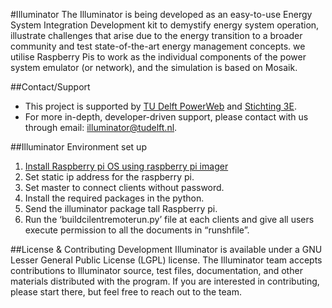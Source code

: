 #Illuminator
The Illuminator is being developed as an easy-to-use Energy System Integration 
Development kit to demystify energy system operation, illustrate challenges 
that arise due to the energy transition to a broader community and test 
state-of-the-art energy management concepts. we utilise Raspberry Pis to work 
as the individual components of the power system emulator (or network), 
and the simulation is based on Mosaik.

##Contact/Support
* This project is supported by [TU Delft PowerWeb](https://www.tudelft.nl/powerweb) and [Stichting 3E](https://www.stichting3e.nl/).
* For more in-depth, developer-driven support, please contact with us through email: illuminator@tudelft.nl.



##Illuminator Environment set up
1. [Install Raspberry pi OS using raspberry pi imager](https://www.raspberrypi.com/software/)
2. Set static ip address for the raspberry pi.
3. Set master to connect clients without password.
4. Install the required packages in the python.
5. Send the illuminator package tall Raspberry pi.
6. Run the ‘buildcilentremoterun.py’ file at each clients and give all users execute permission to all the documents in “runshfile”.



##License & Contributing Development
Illuminator is available under a GNU Lesser General Public License (LGPL) license.
The Illuminator team accepts contributions to Illuminator source, test files, documentation, and other materials distributed with the program.
If you are interested in contributing, please start there, but feel free to reach out to the team.
